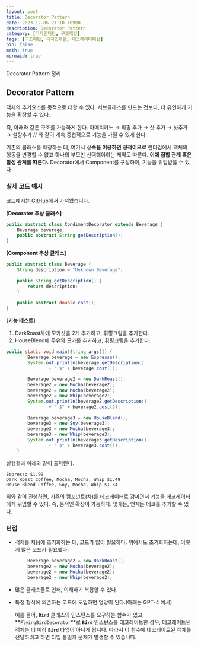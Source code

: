 ```yaml
---
layout: post
title: Decorator Pattern
date: 2023-12-06 21:10 +0900 
description: Decorator Pattern
category: [디자인패턴, 구조패턴] 
tags: [구조패턴, 디자인패턴, 데코레이터패턴] 
pin: false
math: true
mermaid: true
---
```

Decorator Pattern 정리
<!--more-->


## Decorator Pattern


객체의 추가요소를 동적으로 더할 수 있다. 서브클래스를 만드는 것보다, 더 유연하게 기능을 확장할 수 있다.


즉, 아래와 같은 구조를 가능하게 한다. 아메리카노 → 휘핑 추가 → 샷 추가 → 샷추가 → 설탕추가 // 와 같이 계속 중첩적으로 기능을 가질 수 있게 한다.



기존의 클래스를 확장하는 데, 여기서 상**속을 이용하면 정적이므로** 런타임에서 객체의 행동을 변경할 수 없고 하나의 부모만 선택해야하는 제약도 따른다. **이에 집합 관계 혹은 합성 관계를 따른다.** Decorator에서 Component를 구성하여, 기능을 위임받을 수 있다.


### 실제 코드 예시


코드예시는 [GitHub](https://github.com/bethrobson/Head-First-Design-Patterns)에서 가져왔습니다.


**[Decorater 추상 클래스]**


```java
public abstract class CondimentDecorator extends Beverage {
	Beverage beverage;
	public abstract String getDescription();
}
```


**[Component 추상 클래스]**


```java
public abstract class Beverage {
	String description = "Unknown Beverage";
  
	public String getDescription() {
		return description;
	}
 
	public abstract double cost();
}
```


**[기능 테스트]**

1. DarkRoast차에 모카샷을 2개 추가하고, 휘핑크림을 추가한다.
2. HouseBlend에 두유와 모카를 추가하고, 휘핑크림을 추가한다.

```java
public static void main(String args[]) {
		Beverage beverage = new Espresso();
		System.out.println(beverage.getDescription() 
				+ " $" + beverage.cost());
 
		Beverage beverage2 = new DarkRoast();
		beverage2 = new Mocha(beverage2);
		beverage2 = new Mocha(beverage2);
		beverage2 = new Whip(beverage2);
		System.out.println(beverage2.getDescription() 
				+ " $" + beverage2.cost());
 
		Beverage beverage3 = new HouseBlend();
		beverage3 = new Soy(beverage3);
		beverage3 = new Mocha(beverage3);
		beverage3 = new Whip(beverage3);
		System.out.println(beverage3.getDescription() 
				+ " $" + beverage3.cost());
	}
```


실행결과 아래와 같이 출력된다.


```text
Espresso $1.99
Dark Roast Coffee, Mocha, Mocha, Whip $1.49
House Blend Coffee, Soy, Mocha, Whip $1.34
```


위와 같이 진행하면, 기존의 컴포넌트(차)를 데코레이터로 감싸면서 기능을 데코레이터에게 위임할 수 있다. 즉, 동적인 확장이 가능하다. 몇개든, 언제든 데코를 추가할 수 있다.



### 단점

- 객체를 처음에 초기화하는 데, 코드가 많이 필요하다. 위에서도 초기화하는데, 이렇게 많은 코드가 필요했다.

```java
		Beverage beverage2 = new DarkRoast();
		beverage2 = new Mocha(beverage2);
		beverage2 = new Mocha(beverage2);
		beverage2 = new Whip(beverage2);
```

- 많은 클래스들로 인해, 이해하기 복잡할 수 있다.
- 특정 형식에 의존하는 코드에 도입하면 엉망이 된다.(아래는 GPT-4 예시)

	예를 들어, **`Bird`** 클래스의 인스턴스를 요구하는 함수가 있고, **`FlyingBirdDecorator`**로 **`Bird`** 인스턴스를 데코레이트한 경우, 데코레이트된 객체는 더 이상 **`Bird`** 타입이 아니게 됩니다. 따라서 이 함수에 데코레이트된 객체를 전달하려고 하면 타입 불일치 문제가 발생할 수 있습니다.


